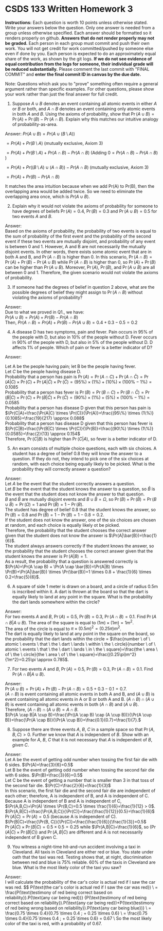 # CSDS 133 Written Homework 3
**Instructions:** Each question is worth 10 points unless otherwise stated. Write your answers below the question. Only one answer is needed from a group unless otherwise specified. Each answer should be formatted so it renders properly on github. **Answers that do not render properly may not be graded.** Each person in each group must commit and push their own work. You will not get credit for work committed/pushed by someone else even if done by you. Each person is expected to do an approximately equal share of the work, as shown by the git logs. **If we do not see evidence of equal contribution from the logs for someone, their individual grade will be reduced substantially.** Please comment the last commit with "FINAL COMMIT" and **enter the final commit ID in canvas by the due date.**

Note: Questions which ask you to "prove" something often require a general argument rather than specific examples. For other questions, please show your work rather than just the final answer for full credit.

1. Suppose $A \cup B$ denotes an event containing all atomic events in either $A$ or $B$ or both, and $A \cap B$ denotes an event containing only atomic events in both $A$ and $B$. Using the axioms of probability, show that $\Pr(A\cup B)=\Pr(A)+\Pr(B)-\Pr(A\cap B)$. Explain why this matches our intuitive analogy of probability-as-area.

Answer:
$Pr(A \cup B) = Pr(A \cup (B \setminus A))$

$= Pr(A) + Pr(B \setminus A)$ (mutually exclusive, Axiom 3)

$= Pr(A) + Pr(B \setminus A) + Pr(A \cap B) - Pr(A \cap B)$
(Adding $0 = Pr(A \cap B) - Pr(A \cap B)$ )

$= Pr(A) + Pr((B \setminus A) \cup (A \cap B)) - Pr(A \cap B)$
(mutually exclusive, Axiom 3)

$= Pr(A) + Pr(B) - Pr(A \cap B)$

It matches the area intuition because when we add Pr(A) to Pr(B), then the overlapping area would be added twice. So we need to eliminate the overlapping area once, which is $Pr(A \cup B)$.

2. Explain why it would not violate the axioms of probability for someone to have degrees of beliefs $\Pr(A)=0.4$, $\Pr(B)=0.3$ and $\Pr(A \cup B)=0.5$ for two events $A$ and $B$. 

Answer:\
Based on the axioms of probability, the probability of two events is equal to the sum of probability of the first event and the probability of the second event if these two events are mutually disjoint, and probability of any event is between 0 and 1. However, A and B are not necessarily the mutually disjoint events. In other words, there exists some atomic event that are in both A and B, and $\Pr(A \cap B)$ is higher than 0. In this scenario, $\Pr(A \cap B)=\Pr(A) + \Pr(B) - \Pr(A \cup B)$ while $\Pr(A \cap B)$ is higher than 0, so $\Pr(A) + \Pr(B)$ can be higher than $\Pr(A \cup B)$. Moreover, $\Pr(A)$, $\Pr(B)$, and $\Pr(A \cup B)$ are all between 0 and 1. Therefore, the given scenario would not violate the axioms of probability.

3. If someone had the degrees of belief in question 2 above, what are the possible degrees of belief they might assign to $\Pr(A \cap B)$ without violating the axioms of probability?

Answer:\
Due to what we proved in Q1., we have:  
$Pr(A \cup B) = Pr(A) + Pr(B) - Pr(A \cap B)$   
Then, $Pr(A \cap B) = Pr(A) + Pr(B) - Pr(A \cup B)= 0.4 + 0.3 - 0.5 = 0.2$

4.	A disease D has two symptoms, pain and fever. Pain occurs in 95% of the people with D, but also in 10% of the people without D. Fever occurs in 90% of the people with D, but also in 5% of the people without D. D affects 1% of people. Which of pain or fever is a better indicator of D? 

Answer: 

Let A be the people having pain; let B be the people having fever.\
Let $C$ be the people having disease D.\
Probability that a person has pain is $\Pr(A)=\Pr(A \cap C) + \Pr(A \cap \bar{C})=\Pr(A|C) \times \Pr(C)+\Pr(A| \bar{C}) \times \Pr(\bar{ C})=(95\%) \times (1\%)+(10\%) \times (100\% - 1\%)=0.1085$\
Probability that a person has fever is $\Pr(B)=\Pr(B \cap C) + \Pr(B \cap \bar{C})=\Pr(B | C) \times \Pr(C)+\Pr(B | \bar{C}) \times \Pr(\bar{C})=(90\%) \times (1\%)+(5\%) \times (100\% - 1\%)=0.0585$\
Probability that a person has disease D given that this person has pain is $\Pr(C|A)=\frac{\Pr(A|C) \times \Pr(C)}{\Pr(A)}=\frac{(95\%) \times (1\%)}{0.1085}=\frac{19}{217} \approx 0.088$\
Probability that a person has disease D given that this person has fever is $\Pr(C|B)=\frac{\Pr(B|C) \times \Pr(C)}{\Pr(B)}=\frac{(90\%) \times (1\%)}{0.0585}=\frac{2}{13} \approx 0.154$\
Therefore, $\Pr(C|B)$ is higher than $\Pr(C|A)$, so fever is a better indicator of D.

5.  An exam consists of multiple choice questions, each with six choices. A student has a degree of belief 0.8 they will know the answer to a question. If they do not, they intend to pick one of the six choices at random, with each choice being equally likely to be picked. What is the probability they will correctly answer a question?

Answer:\
Let $A$ be the event that the student correctly answers a question.\
Let $B$ be the event that the student knows the answer to a question, so $\bar{B}$ is the event that the student does not know the answer to that question.\
$B$ and $\bar{B}$ are mutually disjoint events and $B \cup \bar{B}=\Omega$, so $\Pr(B)+\Pr(\bar{B})=\Pr(B \cup \bar{B})=\Pr(\Omega)=1$ and $\Pr(\bar{B})=1-\Pr(B)$.\
The student has degree of belief 0.8 that the student knows the answer, so $\Pr(B)=0.8$ and $\Pr(\bar{B})=1-\Pr(B)=1-0.8=0.2$.\
If the student does not know the answer, one of the six choices are chosen at random, and each choice is equally likely ot be picked.\
Therefore, the probability that the student chooses the correct answer given that the student does not know the answer is $\Pr(A|\bar{B})=\frac{1}{6}$.\
The student always answers correctly if the student knows the answer, so the probability that the student chooses the correct answer given that the student knows the answer is $\Pr(A|B)=1$.\
As a result, the probability that a question is answered correctly is $\Pr(A)=\Pr(A \cap B) + \Pr(A \cap \bar{B})=\Pr(A|B) \times \Pr(B)+\Pr(A|\bar{B}) \times \Pr(\bar{B})=1 \times 0.8 + \frac{1}{6} \times 0.2=\frac{5}{6}$.

6. A square of side 1 meter is drawn on a board, and a circle of radius 0.5m is inscribed within it. A dart is thrown at the board so that the dart is equally likely to land at any point in the square. What is the probability the dart lands somewhere within the circle?

Answer:\
For two events $A$ and $B$, $\Pr(A)=0.5$, $\Pr(B)=0.3$, $\Pr(A \cap B)=0.1$. Find $\Pr(A \cap B|A \cup B)$.
The area of the square is equal to $(1m) \times (1m)=1m^2$.\
The area of the circle is equal to $\pi \times (0.5m)^2=(0.25\pi)m^2$.\
The dart is equally likely to land at any point in the square on the board, so the probability that the dart lands within the circle = $\frac{number \ of \ atomic \ events \ that \ the \ dart \ lands \ within \ the \ circle}{number \ of \ atomic \ events \ that \ the \ dart \ lands \ in \ the \ square}=\frac{the \ area \ of \ the \ circle}{the \ area \ of \ the \ square}=\frac{(0.25\pi)m^2}{1m^2}=0.25\pi \approx 0.785$.

7. For two events $A$ and $B$, $\Pr(A)=0.5$, $\Pr(B)=0.3$, $\Pr(A \cap B)=0.1$. Find $\Pr(A \cap B|A \cup B)$.

Answer:\
$\Pr(A \cup B)=\Pr(A) + \Pr(B) - \Pr(A \cap B)=0.5 + 0.3 - 0.1 = 0.7$.\
$(A \cap B)$ is event containing all atomic events in both A and B, and $(A \cup B)$ is event containing all atomic events in A or B or both A and B. $(A \cap B) \cap (A \cup B)$ is event containing all atomic events in both $(A \cap B)$ and $(A \cup B)$.\
Therefore, 
$(A \cap B) \cap (A \cup B)=A \cap B.$\
$\Pr(A \cap B|A \cup B)=\frac{\Pr((A \cap B) \cap (A \cup B))}{\Pr(A \cup B)}=\frac{\Pr(A \cap B)}{\Pr(A \cup B)}=\frac{0.1}{0.7}=\frac{1}{7}.$

8. Suppose there are three events $A$, $B$, $C$ in a sample space so that $\Pr(A, B, C)>0$. Further we know that $A$ is independent of $B$. Show with an example for $A$, $B$, $C$ that it is not necessary that $A$ is independent of $B$, *given* $C$.

Answer:\
Let A be the event of getting odd number when tossing the first fair die with 6 sides. $\Pr(A)=\frac{3}{6}=0.5$\
Let B be the event of getting odd number when tossing the second fair die with 6 sides. $\Pr(B)=\frac{3}{6}=0.5$\
Let C be the event of getting a number that is smaller than 3 in that toss of the second fair die. $\Pr(C)=\frac{2}{6}=\frac{1}{3}$\
In this scenario, the first fair die and the second fair die are independent of each other; therefore, A is independent of B, and A is independent of C.\
Because A is independent of B and A is independent of C, $\Pr(A,B,C)=\Pr(A) \times \Pr(B,C)=0.5 \times \frac{1}{6}=\frac{1}{12} > 0$.\
$\Pr(A,B|C)=\frac{\Pr(A,B,C)}{\Pr(C)}=\frac{\frac{1}{12}}{0.5}=\frac{1}{6}$\
$\Pr(A|C)=\Pr(A)=0.5$ (because A is independent of C).\
$\Pr(B|C)=\frac{\Pr(B, C)}{\Pr(C)}=\frac{\frac{1}{6}}{\frac{1}{3}}=0.5$\
$\Pr(A|C) \times \Pr(B|C)=0.5 \times 0.5=0.25$ while $\Pr(A,B|C)=\frac{1}{6}$, so $(\Pr(A|C) \times \Pr(B|C))$ and $\Pr(A,B|C)$ are different and A is not necessarily independent of B given C.

9. You witness a night-time hit-and-run accident involving a taxi in Cleveland. All taxis in Cleveland are either red or blue. You state under oath that the taxi was red. Testing shows that, at night, discrimination between red and blue is 75% reliable. 60% of the taxis in Cleveland are blue. What is the most likely color of the taxi you saw?

Answer:  
I will calculate the probability of the car's color is actual red if I saw the car was red.
$$
P(\text{the car's color is actual red if I saw the car was red}) \\
= \frac{P(\text{testimony of red being correct based on reliability}).P(\text{any car being red})}
{P(\text{testimony of red being correct based on reliability}).P(\text{any car being red})+P(\text{testimony of red being wrong based on reliability}).P(\text{any car being blue})} \\
= \frac{0.75 \times 0.4}{0.75 \times 0.4  \; + 0.25 \times 0.6} \\
= \frac{0.75 \times 0.4}{0.75 \times 0.4  \; + 0.25 \times 0.6} = 0.67 \\
So the most likely color of the taxi is red, with a probability of 0.67. 

